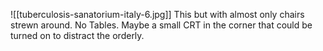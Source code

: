 ![[tuberculosis-sanatorium-italy-6.jpg]]
This but with almost only chairs strewn around. No Tables. Maybe a small CRT in the corner that could be turned on to distract the orderly.